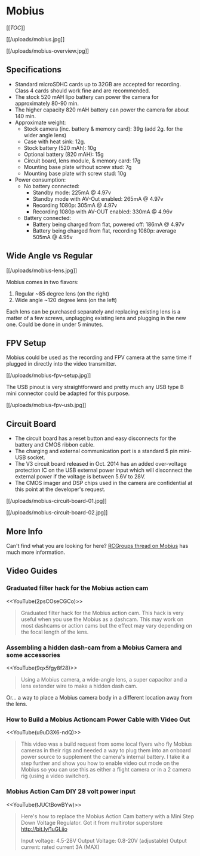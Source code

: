 # Mobius

[[_TOC_]]

[[/uploads/mobius.jpg]]

[[/uploads/mobius-overview.jpg]]

## Specifications

* Standard microSDHC cards up to 32GB are accepted for recording. Class 4 cards should work fine and are recommended. 
* The stock 520 mAH lipo battery can power the camera for approximately 80-90 min. 
* The higher capacity 820 mAH battery can power the camera for about 140 min.
* Approximate weight:
  * Stock camera (inc. battery & memory card): 39g (add 2g. for the wider angle lens)
  * Case with heat sink: 12g.
  * Stock battery (520 mAh): 10g
  * Optional battery (820 mAH): 15g
  * Circuit board, lens module, & memory card: 17g
  * Mounting base plate without screw stud: 7g
  * Mounting base plate with screw stud: 10g
* Power consumption:
  * No battery connected:
    * Standby mode: 225mA @ 4.97v
    * Standby mode with AV-Out enabled: 265mA @ 4.97v
    * Recording 1080p: 305mA @ 4.97v
    * Recording 1080p with AV-OUT enabled: 330mA @ 4.96v
  * Battery connected:
    * Battery being charged from flat, powered off: 186mA @ 4.97v
    * Battery being charged from flat, recording 1080p: average 505mA @ 4.95v

## Wide Angle vs Regular

[[/uploads/mobius-lens.jpg]] 

Mobius comes in two flavors:

1. Regular ~85 degree lens (on the right)
2. Wide angle ~120 degree lens (on the left)

Each lens can be purchased separately and replacing existing lens is a matter of a few screws, unplugging existing lens and plugging in the new one. Could be done in under 5 minutes.

## FPV Setup

Mobius could be used as the recording and FPV camera at the same time if plugged in directly into the video transmitter.

[[/uploads/mobius-fpv-setup.jpg]] 

The USB pinout is very straightforward and pretty much any USB type B mini connector could be adapted for this purpose.

[[/uploads/mobius-fpv-usb.jpg]]

## Circuit Board

* The circuit board has a reset button and easy disconnects for the battery and CMOS ribbon cable.
* The charging and external communication port is a standard 5 pin mini-USB socket. 
* The V3 circuit board released in Oct. 2014 has an added over-voltage protection IC on the USB external power input which will disconnect the external power if the voltage is between 5.6V to 28V. 
* The CMOS imager and DSP chips used in the camera are confidential at this point at the developer's request. 

[[/uploads/mobius-circuit-board-01.jpg]]

[[/uploads/mobius-circuit-board-02.jpg]]

## More Info

Can't find what you are looking for here? [RCGroups thread on Mobius](http://www.rcgroups.com/forums/showthread.php?t=1904559) has much more information.

## Video Guides

### Graduated filter hack for the Mobius action cam

<<YouTube(2psCOseCGCo)>>

> Graduated filter hack for the Mobius action cam. This hack is very useful when you use the Mobius as a dashcam. This may work on most dashcams or action cams but the effect may vary depending on the focal length of the lens.

### Assembling a hidden dash-cam from a Mobius Camera and some accessories

<<YouTube(9qx5fgy8f28)>>

> Using a Mobius camera, a wide-angle lens, a super capacitor and a lens extender wire to make a hidden dash cam.

Or... a way to place a Mobius camera body in a different location away from the lens.

### How to Build a Mobius Actioncam Power Cable with Video Out

<<YouTube(u9uD3X6-ndQ)>>

> This video was a build request from some local flyers who fly Mobius cameras in their rigs and needed a way to plug them into an onboard power source to supplement the camera's internal battery. I take it a step further and show you how to enable video out mode on the Mobius so you can use this as either a flight camera or in a 2 camera rig (using a video switcher).

### Mobius Action Cam DIY 28 volt power input

<<YouTube(tJUCtBowBYw)>>

> Here's how to replace the Mobius Action Cam battery with a Mini Step Down Voltage Regulator. Got it from multirotor superstore http://bit.ly/1uGLiio 
>
> Input voltage: 4.5-28V 
> Output Voltage: 0.8-20V (adjustable) 
> Output current: rated current 3A (MAX)
